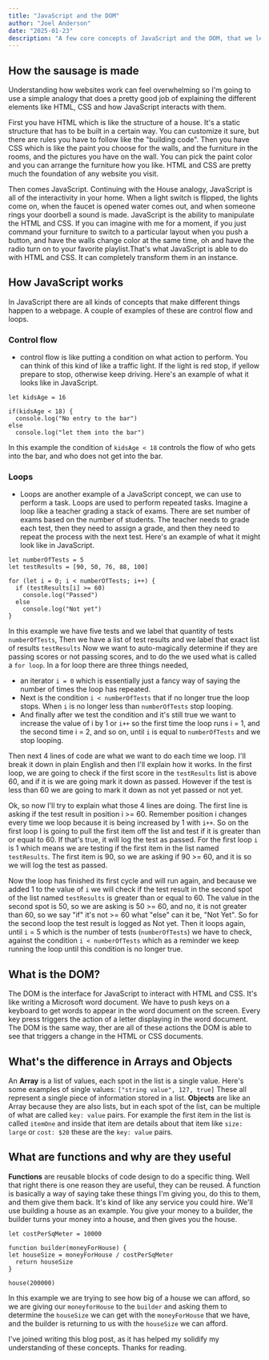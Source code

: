 ```yaml
---
title: "JavaScript and the DOM"
author: "Joel Anderson"
date: "2025-01-23"
description: "A few core concepts of JavaScript and the DOM, that we learned in Sprint 3"
---
```


## How the sausage is made
Understanding how websites work can feel overwhelming so I'm going to use a simple analogy that does a pretty good job of explaining the different elements like HTML, CSS and how JavaScript interacts with them.

First you have HTML which is like the structure of a house. It's a static structure that has to be built in a certain way. You can customize it sure, but there are rules you have to follow like the "building code". Then you have CSS which is like the paint you choose for the walls, and the furniture in the rooms, and the pictures you have on the wall. You can pick the paint color and you can arrange the furniture how you like. HTML and CSS are pretty much the foundation of any website you visit. 

Then comes JavaScript. Continuing with the House analogy, JavaScript is all of the interactivity in your home. When a light switch is flipped, the lights come on, when the faucet is opened water comes out, and when someone rings your doorbell a sound is made. JavaScript is the ability to manipulate the HTML and CSS. If you can imagine with me for a moment, if you just command your furniture to switch to a particular layout when you push a button, and have the walls change color at the same time, oh and have the radio turn on to your favorite playlist.That's what JavaScript is able to do with HTML and CSS. It can completely transform them in an instance. 

## How JavaScript works
In JavaScript there are all kinds of concepts that make different things happen to a webpage. A couple of examples of these are control flow and loops.

### Control flow
- control flow is like putting a condition on what action to perform. You can think of this kind of like a traffic light. If the light is red stop, if yellow prepare to stop, otherwise keep driving. Here's an example of what it looks like in JavaScript.

```
let kidsAge = 16

if(kidsAge < 18) {
  console.log("No entry to the bar")
else
  console.log("let them into the bar")
```
In this example the condition of `kidsAge < 18` controls the flow of who gets into the bar, and who does not get into the bar.

### Loops
- Loops are another example of a JavaScript concept, we can use to perform a task. Loops are used to perform repeated tasks. Imagine a loop like a teacher grading a stack of exams. There are set number of exams based on the number of students. The teacher needs to grade each test, then they need to assign a grade, and then they need to repeat the process with the next test. Here's an example of what it might look like in JavaScript.

```
let numberOfTests = 5
let testResults = [90, 50, 76, 88, 100]

for (let i = 0; i < numberOfTests; i++) {
  if (testResults[i] >= 60)
    console.log("Passed")
  else 
    console.log("Not yet")
}
```
In this example we have five tests and we label that quantity of tests `numberOfTests`, Then we have a list of test results and we label that exact list of results `testResults` Now we want to auto-magically determine if they are passing scores or not passing scores, and to do the we used what is called a `for loop`. In a for loop there are three things needed, 
- an iterator `i = 0` which is essentially just a fancy way of saying the number of times the loop has repeated.
- Next is the condition `i < numberOfTests` that if no longer true the loop stops. When `i` is no longer less than `numberOfTests` stop looping.
- And finally after we test the condition and it's still true we want to increase the value of i by 1 or `i++` so the first time the loop runs i = 1, and the second time i = 2, and so on, until `i` is equal to `numberOfTests` and we stop looping.

Then next 4 lines of code are what we want to do each time we loop. I'll break it down in plain English and then I'll explain how it works. In the first loop, we are going to check if the first score in the `testResults` list is above 60, and if it is we are going mark it down as passed. However if the test is less than 60 we are going to mark it down as not yet passed or not yet.

Ok, so now I'll try to explain what those 4 lines are doing. The first line is asking if the test result in position i >= 60. Remember position i changes every time we loop because it is being increased by 1 with `i++`. So on the first loop I is going to pull the first item off the list and test if it is greater than or equal to 60. If that's true, it will log the test as passed. For the first loop `i` is 1 which means we are testing if the first item in the list named `testResults`. The first item is 90, so we are asking if 90 >= 60, and it is so we will log the test as passed.  

Now the loop has finished its first cycle and  will run again, and because we added 1 to the value of `i` we will check if the test result in the second spot of the list named `testResults` is greater than or equal to 60. The value in the second spot is 50, so we are asking is 50 >= 60, and no, it is not greater than 60, so we say "if" it's not >= 60 what "else" can it be, "Not Yet". So for the second loop the test result is logged as Not yet. Then it loops again, until `i` = 5 which is the number of tests (`numberOfTests`) we have to check, against the condition `i < numberOfTests` which as a reminder we keep running the loop until this condition is no longer true.

## What is the DOM?
The DOM is the interface for JavaScript to interact with HTML and CSS. It's like writing a Microsoft word document. We have to push keys on a keyboard to get words to appear in the word document on the screen. Every key press triggers the action of a letter displaying in the word document. The DOM is the same way, ther are all of these actions the DOM is able to see that triggers a change in the HTML or CSS documents. 

## What's the difference in Arrays and Objects
An **Array** is a list of values, each spot in the list is a single value. Here's some examples of single values: `["string value", 127, true]` These all represent a single piece of information stored in a list. **Objects** are like an Array because they are also lists, but in each spot of the list, can be multiple of what are called `key: value` pairs. For example the first item in the list is called `itemOne` and inside that item are details about that item like `size: large` or `cost: $20` these are the `key: value` pairs. 

## What are functions and why are they useful
**Functions** are reusable blocks of code design to do a specific thing. Well that right there is one reason they are useful, they can be reused. A function is basically a way of saying take these things I'm giving you, do this to them, and them give them back. It's kind of like any service you could hire. We'll use building a house as an example. You give your money to a builder, the builder turns your money into a house, and then gives you the house.
```
let costPerSqMeter = 10000

function builder(moneyForHouse) {
let houseSize = moneyForHouse / costPerSqMeter
  return houseSize
}

house(200000)
```
In this example we are trying to see how big of a house we can afford, so we are giving our `moneyforHouse` to the `builder` and asking them to determine the `houseSize` we can get with the `moneyForHouse` that we have, and the builder is returning to us with the `houseSize` we can afford.

I've joined writing this blog post, as it has helped my solidify my understanding of these concepts. Thanks for reading.
